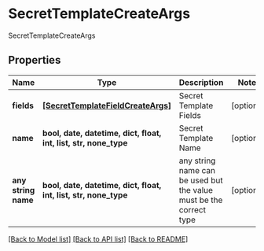 # SecretTemplateCreateArgs

SecretTemplateCreateArgs

## Properties
Name | Type | Description | Notes
------------ | ------------- | ------------- | -------------
**fields** | [**[SecretTemplateFieldCreateArgs]**](SecretTemplateFieldCreateArgs.md) | Secret Template Fields | [optional] 
**name** | **bool, date, datetime, dict, float, int, list, str, none_type** | Secret Template Name | [optional] 
**any string name** | **bool, date, datetime, dict, float, int, list, str, none_type** | any string name can be used but the value must be the correct type | [optional]

[[Back to Model list]](../README.md#documentation-for-models) [[Back to API list]](../README.md#documentation-for-api-endpoints) [[Back to README]](../README.md)


